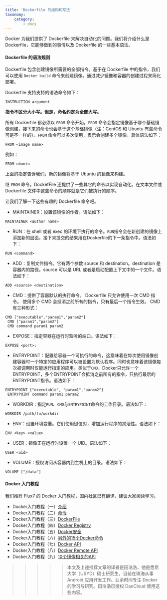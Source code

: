 ```yaml
---
title: 'Dockerfile 的结构和写法'
taxonomy:
    category:
        - docs
---
```


<!-- reviewed by fiona -->

Docker 为我们提供了 Dockerfile 来解决自动化的问题。我们将介绍什么是 Dockerfile，它能够做到的事情以及 Dockerfile 的一些基本语法。

#### Dockerfile 的语法规则

Dockerfile 包含创建镜像所需要的全部指令。基于在 Dockerfile 中的指令，我们可以使用 `Docker build` 命令来创建镜像。通过减少镜像和容器的创建过程来简化部署。

Dockerfile 支持支持的语法命令如下：

```shell
INSTRUCTION argument
```

**指令不区分大小写。但是，命名约定为全部大写。**

所有 Dockerfile 都必须以 `FROM` 命令开始。`FROM` 命令会指定镜像基于哪个基础镜像创建，接下来的命令也会基于这个基础镜像（注：CentOS 和 Ubuntu 有些命令可是不一样的）。`FROM` 命令可以多次使用，表示会创建多个镜像。具体语法如下：

```shell
FROM <image name>
```

例如：

```shell
FROM ubuntu
```

上面的指定告诉我们，新的镜像将基于 Ubuntu 的镜像来构建。

继 `FROM` 命令，DockefFile 还提供了一些其它的命令以实现自动化。在文本文件或 Dockerfile 文件中这些命令的顺序就是它们被执行的顺序。

让我们了解一下这些有趣的 Dockerfile 命令吧。

- MAINTAINER：设置该镜像的作者。语法如下：

```shell
MAINTAINER <author name>
```

- RUN：在 shell 或者 exec 的环境下执行的命令。`RUN`指令会在新创建的镜像上添加新的层面，接下来提交的结果用在Dockerfile的下一条指令中。语法如下：

```shell
RUN <command>
```

- ADD：复制文件指令。它有两个参数 source 和 destination。destination 是容器内的路径。source 可以是 URL 或者是启动配置上下文中的一个文件。语法如下：

```shell
ADD <source> <destination>
```

- CMD：提供了容器默认的执行命令。 Dockerfile 只允许使用一次 CMD 指令。 使用多个 CMD 会抵消之前所有的指令，只有最后一个指令生效。 CMD 有三种形式：

```shell
CMD ["executable","param1","param2"]
 CMD ["param1","param2"]
 CMD command param1 param2
```

- EXPOSE：指定容器在运行时监听的端口。语法如下：

```shell
EXPOSE <port>;
```

- ENTRYPOINT：配置给容器一个可执行的命令，这意味着在每次使用镜像创建容器时一个特定的应用程序可以被设置为默认程序。同时也意味着该镜像每次被调用时仅能运行指定的应用。类似于`CMD`，Docker只允许一个ENTRYPOINT，多个ENTRYPOINT会抵消之前所有的指令，只执行最后的ENTRYPOINT指令。语法如下：

```shell
ENTRYPOINT ["executable", "param1","param2"]
 ENTRYPOINT command param1 param2
```

- WORKDIR：指定`RUN`、`CMD`与`ENTRYPOINT`命令的工作目录。语法如下：

```shell
WORKDIR /path/to/workdir
```

- ENV：设置环境变量。它们使用键值对，增加运行程序的灵活性。语法如下：

```shell
ENV <key> <value>
```

- USER：镜像正在运行时设置一个 UID。语法如下：

```shell
USER <uid>
```

- VOLUME：授权访问从容器内到主机上的目录。语法如下：

```shell
VOLUME ["/data"]
```

#### Docker 入门教程

我们推荐 Flux7 的 Docker 入门教程，国内社区已有翻译，建议大家阅读学习。

+ Docker入门教程（一）[介绍](http://dockone.io/article/101)
+ Docker入门教程（二）[命令](http://dockone.io/article/102)
+ Docker入门教程（三）[DockerFile](http://dockone.io/article/103)
+ Docker入门教程（四）[Docker Registry](http://dockone.io/article/104)
+ Docker入门教程（五）[Docker安全](http://dockone.io/article/105)
+ Docker入门教程（六）[另外的15个Docker命令](http://dockone.io/article/106)
+ Docker入门教程（七）[Docker API](http://dockone.io/article/107)
+ Docker入门教程（八）[Docker Remote API](http://dockone.io/article/109)
+ Docker入门教程（九）[10个镜像相关的API](http://dockone.io/article/110)

>>>>> 本文及上述推荐文章的译者是田浩浩，他是悉尼大学（USYD）硕士研究生，目前在珠海从事 Android 应用开发工作。业余时间专注 Docker 的学习与研究。田浩浩已授权 DaoCloud 使用这些内容。
